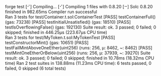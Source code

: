 <div id="termynal" data-termynal>
    <span data-ty="input"><span class="file-path"></span>forge test</span>
    <span data-ty>[⠊] Compiling...</span>
    <span data-ty>[⠊] Compiling 1 files with 0.8.20</span>
    <span data-ty>[⠒] Solc 0.8.20 finished in 982.65ms</span>
    <span data-ty>Compiler run successful</span>
    <br>
    <span data-ty>Ran 3 tests for test/Container.t.sol:ContainerTest</span>
    <span data-ty>[PASS] testContainerFull() (gas: 73238)</span>
    <span data-ty>[PASS] testInitialUnsatisfied() (gas: 18510)</span>
    <span data-ty>[PASS] testIsOverflowingFalse() (gas: 192130)</span>
    <span data-ty>Suite result: ok. 3 passed; 0 failed; 0 skipped; finished in 446.25µs (223.67µs CPU time)</span>
    <br>
    <span data-ty>Ran 3 tests for test/MyToken.t.sol:MyTokenTest</span>
    <span data-ty>[PASS] testConstructorMint() (gas: 10651)</span>
    <span data-ty>[PASS] testFailMintAboveOneEther(uint256) (runs: 256, μ: 8462, ~: 8462)</span>
    <span data-ty>[PASS] testMintOneEtherOrBelow(uint256) (runs: 256, μ: 37939, ~: 39270)</span>
    <span data-ty>Suite result: ok. 3 passed; 0 failed; 0 skipped; finished in 10.78ms (18.32ms CPU time)</span>
    <span data-ty>Ran 2 test suites in 138.88ms (11.23ms CPU time): 6 tests passed, 0 failed, 0 skipped (6 total tests)</span>
    <span data-ty="input"><span class="file-path"></span></span>
</div>
